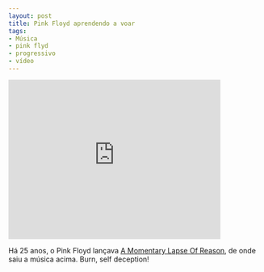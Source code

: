 ```yaml
---
layout: post
title: Pink Floyd aprendendo a voar
tags:
- Música
- pink flyd
- progressivo
- vídeo
---
```


<iframe width="420" height="315" src="http://www.youtube.com/embed/DrGuVa-4BVE" frameborder="0" allowfullscreen></iframe>

Há 25 anos, o Pink Floyd lançava [A Momentary Lapse Of Reason](http://en.wikipedia.org/wiki/A_Momentary_Lapse_of_Reason), de onde saiu a música acima. Burn, self deception!

